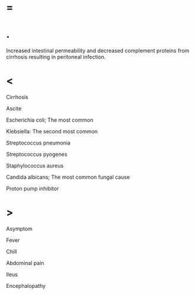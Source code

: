 # =

# .

Increased intestinal permeability and decreased complement proteins from cirrhosis resulting in peritoneal infection.

# <

Cirrhosis

Ascite

Escherichia coli; The most common

Klebsiella: The second most common

Streptococcus pneumonia

Streptococcus pyogenes

Staphylococcus aureus

Candida albicans; The most common fungal cause

Proton pump inhibitor

# >

Asymptom

Fever

Chill

Abdominal pain

Ileus

Encephalopathy

